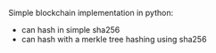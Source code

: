 Simple blockchain implementation in python:

- can hash in simple sha256
- can hash with a merkle tree hashing using sha256